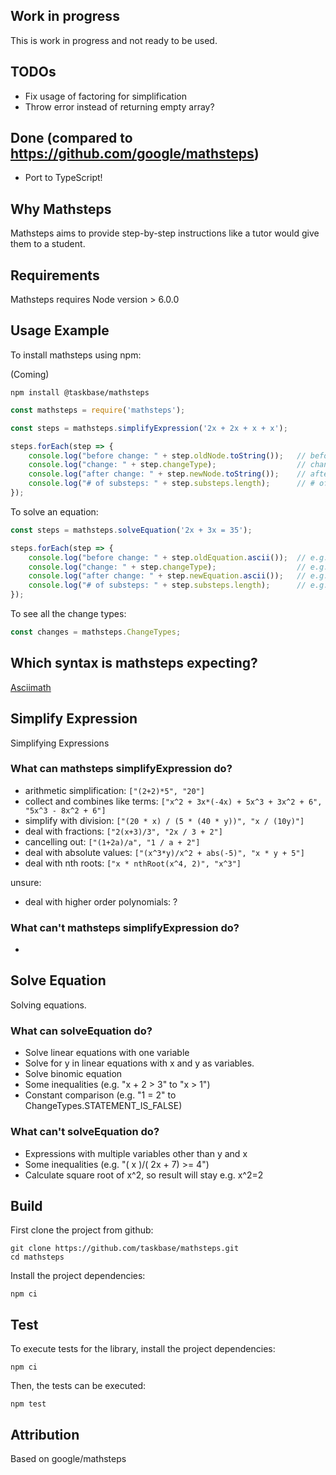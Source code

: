 ## Work in progress

This is work in progress and not ready to be used.

## TODOs
- Fix usage of factoring for simplification
- Throw error instead of returning empty array?

## Done (compared to https://github.com/google/mathsteps)
- Port to TypeScript!

## Why Mathsteps
Mathsteps aims to provide step-by-step instructions like a tutor would give them to a student.

## Requirements

Mathsteps requires Node version > 6.0.0

## Usage Example

To install mathsteps using npm:

   (Coming)

    npm install @taskbase/mathsteps

```js
const mathsteps = require('mathsteps');

const steps = mathsteps.simplifyExpression('2x + 2x + x + x');

steps.forEach(step => {
	console.log("before change: " + step.oldNode.toString());   // before change: 2 x + 2 x + x + x
	console.log("change: " + step.changeType);                  // change: ADD_POLYNOMIAL_TERMS
	console.log("after change: " + step.newNode.toString());    // after change: 6 x
	console.log("# of substeps: " + step.substeps.length);      // # of substeps: 3
});
```

To solve an equation:
```js
const steps = mathsteps.solveEquation('2x + 3x = 35');

steps.forEach(step => {
    console.log("before change: " + step.oldEquation.ascii());  // e.g. before change: 2x + 3x = 35
    console.log("change: " + step.changeType);                  // e.g. change: SIMPLIFY_LEFT_SIDE
    console.log("after change: " + step.newEquation.ascii());   // e.g. after change: 5x = 35
    console.log("# of substeps: " + step.substeps.length);      // e.g. # of substeps: 2
});
```

To see all the change types:
```js
const changes = mathsteps.ChangeTypes;
```

## Which syntax is mathsteps expecting?

[Asciimath](http://asciimath.org/)





## Simplify Expression
Simplifying Expressions

### What can mathsteps simplifyExpression do?
- arithmetic simplification: `["(2+2)*5", "20"]`
- collect and combines like terms: `["x^2 + 3x*(-4x) + 5x^3 + 3x^2 + 6", "5x^3 - 8x^2 + 6"]`
- simplify with division: `["(20 * x) / (5 * (40 * y))", "x / (10y)"]`
- deal with fractions: `["2(x+3)/3", "2x / 3 + 2"]`
- cancelling out: `["(1+2a)/a", "1 / a + 2"]`
- deal with absolute values: `["(x^3*y)/x^2 + abs(-5)", "x * y + 5"]`
- deal with nth roots: `["x * nthRoot(x^4, 2)", "x^3"]`

unsure:
- deal with higher order polynomials: ?

### What can't mathsteps simplifyExpression do?
- 


## Solve Equation
Solving equations.

### What can solveEquation do?
- Solve linear equations with one variable
- Solve for y in linear equations with x and y as variables.
- Solve binomic equation
- Some inequalities (e.g. "x + 2 > 3" to "x > 1")
- Constant comparison (e.g. "1 = 2" to ChangeTypes.STATEMENT_IS_FALSE)

### What can't solveEquation do?
- Expressions with multiple variables other than y and x
- Some inequalities (e.g. "( x )/( 2x + 7) >= 4")
- Calculate square root of x^2, so result will stay e.g. x^2=2


## Build

First clone the project from github:

```
git clone https://github.com/taskbase/mathsteps.git
cd mathsteps
```

Install the project dependencies:

```
npm ci
```

## Test

To execute tests for the library, install the project dependencies:

```
npm ci
```

Then, the tests can be executed:

```
npm test
```

## Attribution
Based on google/mathsteps
